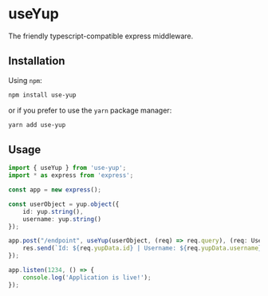 # useYup

The friendly typescript-compatible express middleware.

## Installation

Using `npm`:

```sh
npm install use-yup
```

or if you prefer to use the `yarn` package manager:

```sh
yarn add use-yup
```

## Usage

```ts
import { useYup } from 'use-yup';
import * as express from 'express';

const app = new express();

const userObject = yup.object({
    id: yup.string(),
    username: yup.string()
});

app.post("/endpoint", useYup(userObject, (req) => req.query), (req: UseYupRequest<typeof userObject>, res) => {
    res.send(`Id: ${req.yupData.id} | Username: ${req.yupData.username}`);
});

app.listen(1234, () => {
    console.log('Application is live!');
});
```
